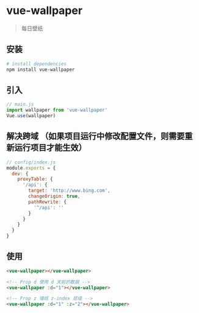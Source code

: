 # vue-wallpaper

> 每日壁纸

## 安装
``` bash
# install dependencies
npm install vue-wallpaper
```

## 引入
```js
// main.js
import wallpaper from 'vue-wallpaper'
Vue.use(wallpaper)
```

## 解决跨域 （如果项目运行中修改配置文件，则需要重新运行项目才能生效）
```js
// config/index.js
module.exports = {
  dev: {
    proxyTable: {
      '/api': {
        target: 'http://www.bing.com',
        changeOrigin: true,
        pathRewrite: {
          '^/api': ''
        }
      }
    }
  }
}
```

## 使用
```html
<vue-wallpaper></vue-wallpaper>

<!-- Prop d 使用 d 天前的数据 -->
<vue-wallpaper :d="1"></vue-wallpaper>

<!-- Prop z 墙纸 z-index 层级 -->
<vue-wallpaper :d="1" :z="2"></vue-wallpaper>
```

